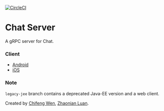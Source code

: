 [![CircleCI](https://circleci.com/gh/e8yes/e8yes-chat-server.svg?style=svg)](https://circleci.com/gh/e8yes/e8yes-chat-server)
# Chat Server 
A gRPC server for Chat.

### Client
 - [Android](https://github.com/e8yes/e8yes-chat-android)
 - [iOS](https://github.com/e8yes/e8yes-chat-ios)

### Note
`legacy-jee` branch contains a deprecated Java-EE version and a web client.

Created by [Chifeng Wen](https://www.linkedin.com/in/chifeng-wen-392b41ba/), [Zhaonian Luan](https://www.linkedin.com/in/zhaonianluan/).  
